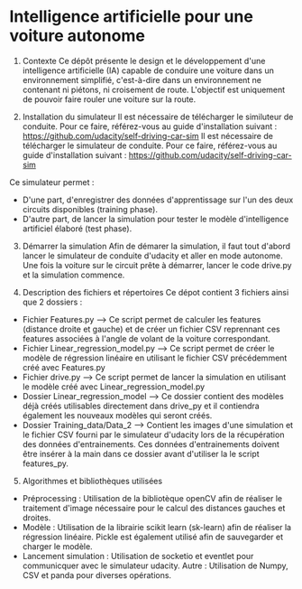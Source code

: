# Intelligence artificielle pour une voiture autonome

1) Contexte
Ce dépôt présente le design et le développement d'une intelligence artificielle (IA) capable de conduire une voiture dans un environnement simplifié, c'est-à-dire dans un environnement ne contenant ni piétons, ni croisement de route. L'objectif est uniquement de pouvoir faire rouler une voiture sur la route.

2) Installation du simulateur
Il est nécessaire de télécharger le similuteur de conduite. Pour ce faire, référez-vous au guide d'installation suivant : https://github.com/udacity/self-driving-car-sim
Il est nécessaire de télécharger le simulateur de conduite. Pour ce faire, référez-vous au guide d'installation suivant : https://github.com/udacity/self-driving-car-sim

  Ce simulateur permet :
  - D'une part, d'enregistrer des données d'apprentissage sur l'un des deux circuits disponibles (training phase).
  - D'autre part, de lancer la simulation pour tester le modèle d'intelligence artificiel élaboré (test phase).

3) Démarrer la simulation 
Afin de démarer la simulation, il faut tout d'abord lancer le simulateur de conduite d'udacity et aller en mode autonome. Une fois la voiture sur le circuit prête à démarrer, lancer le code drive.py et la simulation commence.

4) Description des fichiers et répertoires
Ce dépot contient 3 fichiers ainsi que 2 dossiers : 
- Fichier Features.py --> Ce script permet de calculer les features (distance droite et gauche) et de créer un fichier CSV reprennant ces features associées à l'angle de volant de la voiture correspondant.
- Fichier Linear_regression_model.py --> Ce script permet de créer le modèle de régression linéaire en utilisant le fichier CSV précédemment créé avec Features.py
- Fichier drive.py --> Ce script permet de lancer la simulation en utilisant le modèle créé avec Linear_regression_model.py
- Dossier Linear_regression_model --> Ce dossier contient des modèles déjà créés utilisables directement dans drive_py et il contiendra également les nouveaux modèles qui seront créés. 
- Dossier Training_data/Data_2 --> Contient les images d'une simulation et le fichier CSV fourni par le simulateur d'udacity lors de la récupération des données d'entrainements. Ces données d'entrainements doivent être insérer à la main dans ce dossier avant d'utiliser la le script features_py.

5) Algorithmes et bibliothèques utilisées
- Préprocessing : Utilisation de la bibliotèque openCV afin de réaliser le traitement d'image nécessaire pour le calcul des distances gauches et droites.
- Modèle : Utilisation de la librairie scikit learn (sk-learn) afin de réaliser la régression linéaire. Pickle est également utilisé afin de sauvegarder et charger le modèle.
- Lancement simulation : Utilisation de socketio et eventlet pour communicquer avec le simulateur udacity. 
Autre : Utilisation de Numpy, CSV et panda pour diverses opérations.
